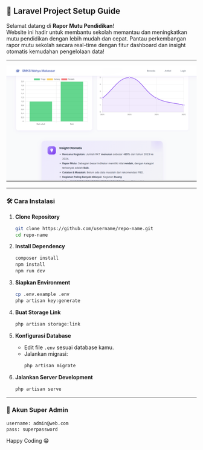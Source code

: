 ## 🚀 Laravel Project Setup Guide

Selamat datang di **Rapor Mutu Pendidikan**!  
Website ini hadir untuk membantu sekolah memantau dan meningkatkan mutu pendidikan dengan lebih mudah dan cepat. Pantau perkembangan rapor mutu sekolah secara real-time dengan fitur dashboard dan insight otomatis kemudahan pengelolaan data!

---

![Rapor Mutu Pendidikan](./public/ss-rapor.png)

---

### 🛠️ Cara Instalasi

1. **Clone Repository**
   ```bash
   git clone https://github.com/username/repo-name.git
   cd repo-name
   ```

2. **Install Dependency**
   ```bash
   composer install
   npm install
   npm run dev
   ```

3. **Siapkan Environment**
   ```bash
   cp .env.example .env
   php artisan key:generate
   ```

4. **Buat Storage Link**
   ```bash
   php artisan storage:link
   ```

5. **Konfigurasi Database**
   - Edit file `.env` sesuai database kamu.
   - Jalankan migrasi:
     ```bash
     php artisan migrate
     ```

6. **Jalankan Server Development**
   ```bash
   php artisan serve
   ```

---

### 👑 Akun Super Admin

```super_admin
username: admin@web.com
pass: superpassword
```
Happy Coding 😁

